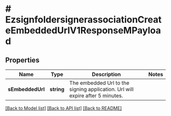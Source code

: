 # # EzsignfoldersignerassociationCreateEmbeddedUrlV1ResponseMPayload

## Properties

Name | Type | Description | Notes
------------ | ------------- | ------------- | -------------
**sEmbeddedUrl** | **string** | The embedded Url to the signing application.    Url will expire after 5 minutes. |

[[Back to Model list]](../../README.md#models) [[Back to API list]](../../README.md#endpoints) [[Back to README]](../../README.md)
